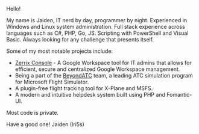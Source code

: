 Hello!

My name is Jaiden, IT nerd by day, programmer by night. Experienced in Windows and Linux system administration. Full stack experience across languages such as C#, PHP, Go, JS. Scripting with PowerShell and Visual Basic. Always looking for any challenge that presents itself.

Some of my most notable projects include:
- <a href="https://zerrix.com/zerrix-console-for-workspace">Zerrix Console</a> - A Google Workspace tool for IT admins that allows for efficient, secure and centralized Google Workspace management.
- Being a part of the <a href="https://www.beyondatc.net/">BeyondATC</a> team, a leading ATC simulation program for Microsoft Flight Simulator. 
- A plugin-free flight tracking tool for X-Plane and MSFS.
- A modern and intuitive helpdesk system built using PHP and Fomantic-UI.

Most code is private.

Have a good one!
Jaiden (Iri5s)

